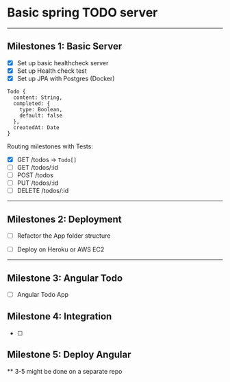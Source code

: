 # Basic spring TODO server

---

## Milestones 1: Basic Server

- [X] Set up basic healthcheck server
- [X] Set up Health check test
- [X] Set up JPA with Postgres (Docker)

```
Todo { 
  content: String,
  completed: {
    type: Boolean,
    default: false
  },
  createdAt: Date
}
```

Routing milestones with Tests:
- [X] GET /todos -> `Todo[]`
- [ ] GET /todos/:id 
- [ ] POST /todos 
- [ ] PUT /todos/:id 
- [ ] DELETE /todos/:id

--- 

## Milestones 2: Deployment
- [ ] Refactor the App folder structure
- [ ] Deploy on Heroku or AWS EC2


---

## Milestone 3: Angular Todo
- [ ] Angular Todo App

## Milestone 4: Integration
- [ ]

## Milestone 5: Deploy Angular

** 3-5 might be done on a separate repo
